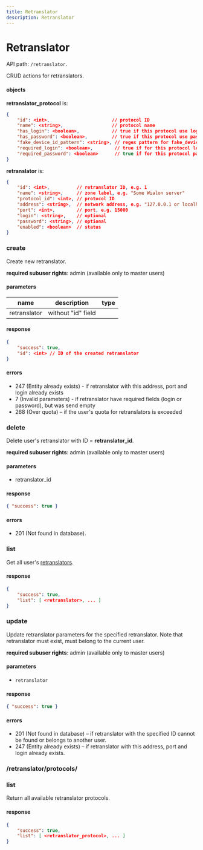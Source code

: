 ```yaml
---
title: Retranslator
description: Retranslator
---
```


# Retranslator

API path: `/retranslator`.

CRUD actions for retranslators.

#### objects
**retranslator_protocol** is: 
```json
{
    "id": <int>,                       // protocol ID
    "name": <string>,                  // protocol name
    "has_login": <boolean>,            // true if this protocol use login
    "has_password": <boolean>,         // true if this protocol use password
    "fake_device_id_pattern": <string>, // regex pattern for fake_device_id validation, optional
    "required_login": <boolean>,        // true if for this protocol login is required
    "required_password": <boolean>      // true if for this protocol password is required
}
```

**retranslator** is:
```json
{
    "id": <int>,          // retranslator ID, e.g. 1
    "name": <string>,     // zone label, e.g. "Some Wialon server"
    "protocol_id": <int>, // protocol ID
    "address": <string>,  // network address, e.g. "127.0.0.1 or localhost"
    "port": <int>,        // port, e.g. 15000
    "login": <string>,    // optional
    "password": <string>, // optional
    "enabled": <boolean>  // status
}
```


### create

Create new retranslator.

**required subuser rights**: admin (available only to master users)

#### parameters

name|description|type
---|---|---
retranslator|<retranslator> without "id" field|<retranslator>

#### response
```json
{
    "success": true,
    "id": <int> // ID of the created retranslator
}
```

#### errors

*   247 (Entity already exists) - if retranslator with this address, port and login already exists
*   7 (Invalid parameters) - if retranslator have required fields (login or password), but was send empty
*   268 (Over quota) – if the user's quota for retranslators is exceeded


### delete

Delete user's retranslator with ID = **retranslator_id**.

**required subuser rights**: admin (available only to master users)

#### parameters
*   retranslator_id

#### response
```json
{ "success": true }
```

#### errors
* 201 (Not found in database).



### list

Get all user's [retranslators](#objects).

#### response
```json
{
    "success": true,
    "list": [ <retranslator>, ... ]
}
```


### update

Update retranslator parameters for the specified retranslator. Note that retranslator must exist, must belong to the current user.

**required subuser rights**: admin (available only to master users)

#### parameters
*   `retranslator`

#### response
```json
{ "success": true }
```

#### errors

*   201 (Not found in database) – if retranslator with the specified ID cannot be found or belongs to another user.
*   247 (Entity already exists) – if retranslator with this address, port and login already exists.




### /retranslator/protocols/

### list
Return all available retranslator protocols.

#### response
```json
{
    "success": true,
    "list": [ <retranslator_protocol>, ... ]
}
```

